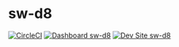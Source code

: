 # sw-d8

[![CircleCI](https://circleci.com/gh/iso-tech/sw-d8.svg?style=shield)](https://circleci.com/gh/iso-tech/sw-d8)
[![Dashboard sw-d8](https://img.shields.io/badge/dashboard-sw_d8-yellow.svg)](https://dashboard.pantheon.io/sites/579c5c16-5927-41be-aad5-b84e1adaede9#dev/code)
[![Dev Site sw-d8](https://img.shields.io/badge/site-sw_d8-blue.svg)](http://dev-sw-d8.pantheonsite.io/)